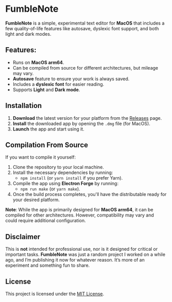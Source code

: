 # FumbleNote

**FumbleNote** is a simple, experimental text editor for **MacOS** that includes a few quality-of-life features like autosave, dyslexic font support, and both light and dark modes.

## Features:
- Runs on **MacOS arm64**.
- Can be compiled from source for different architectures, but mileage may vary.
- **Autosave** feature to ensure your work is always saved.
- Includes a **dyslexic font** for easier reading.
- Supports **Light** and **Dark mode**.

## Installation

1. **Download** the latest version for your platform from the [Releases](https://github.com/yourusername/FumbleNote/releases) page.
2. **Install** the downloaded app by opening the `.dmg` file (for MacOS).
3. **Launch** the app and start using it.

## Compilation From Source

If you want to compile it yourself:

1. Clone the repository to your local machine.
2. Install the necessary dependencies by running:
   - `npm install` (or `yarn install` if you prefer Yarn).
3. Compile the app using **Electron Forge** by running:
   - `npm run make` (or `yarn make`).
4. Once the build process completes, you'll have the distributable ready for your desired platform.

**Note**: While the app is primarily designed for **MacOS arm64**, it can be compiled for other architectures. However, compatibility may vary and could require additional configuration.

## Disclaimer

This is **not** intended for professional use, nor is it designed for critical or important tasks. **FumbleNote** was just a random project I worked on a while ago, and I’m publishing it now for whatever reason. It’s more of an experiment and something fun to share.

## License

This project is licensed under the [MIT License](https://opensource.org/license/mit).
